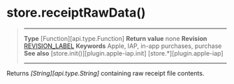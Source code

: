 
# store.receiptRawData()

> --------------------- ------------------------------------------------------------------------------------------
> __Type__              [Function][api.type.Function]
> __Return value__      none
> __Revision__          [REVISION_LABEL](REVISION_URL)
> __Keywords__          Apple, IAP, in-app purchases, purchase
> __See also__          [store.init()][plugin.apple-iap.init]
>						[store.*][plugin.apple-iap]
> --------------------- ------------------------------------------------------------------------------------------


Returns _[String][api.type.String]_ containing raw receipt file contents.
